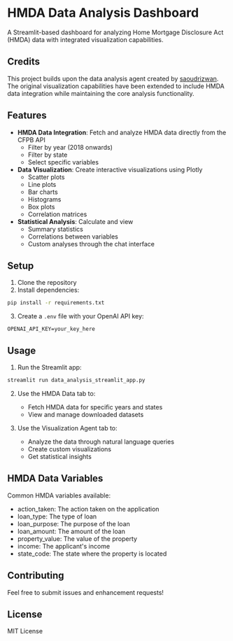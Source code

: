 # HMDA Data Analysis Dashboard

A Streamlit-based dashboard for analyzing Home Mortgage Disclosure Act (HMDA) data with integrated visualization capabilities.

## Credits

This project builds upon the data analysis agent created by [saoudrizwan](https://github.com/saoudrizwan). The original visualization capabilities have been extended to include HMDA data integration while maintaining the core analysis functionality.

## Features

- **HMDA Data Integration**: Fetch and analyze HMDA data directly from the CFPB API
  - Filter by year (2018 onwards)
  - Filter by state
  - Select specific variables
- **Data Visualization**: Create interactive visualizations using Plotly
  - Scatter plots
  - Line plots
  - Bar charts
  - Histograms
  - Box plots
  - Correlation matrices
- **Statistical Analysis**: Calculate and view
  - Summary statistics
  - Correlations between variables
  - Custom analyses through the chat interface

## Setup

1. Clone the repository
2. Install dependencies:
```bash
pip install -r requirements.txt
```
3. Create a `.env` file with your OpenAI API key:
```
OPENAI_API_KEY=your_key_here
```

## Usage

1. Run the Streamlit app:
```bash
streamlit run data_analysis_streamlit_app.py
```

2. Use the HMDA Data tab to:
   - Fetch HMDA data for specific years and states
   - View and manage downloaded datasets

3. Use the Visualization Agent tab to:
   - Analyze the data through natural language queries
   - Create custom visualizations
   - Get statistical insights

## HMDA Data Variables

Common HMDA variables available:
- action_taken: The action taken on the application
- loan_type: The type of loan
- loan_purpose: The purpose of the loan
- loan_amount: The amount of the loan
- property_value: The value of the property
- income: The applicant's income
- state_code: The state where the property is located

## Contributing

Feel free to submit issues and enhancement requests!

## License

MIT License

